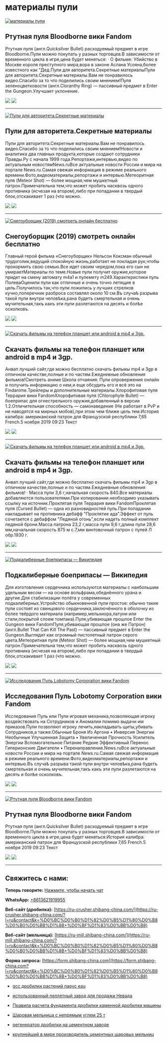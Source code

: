 # материалы пули

<a href="https://swt.shibang-china.com/?l=ru&img&k=%D0%BC%D0%B0%D1%82%D0%B5%D1%80%D0%B8%D0%B0%D0%BB%D1%8B+%D0%BF%D1%83%D0%BB%D0%B8" target="_blank">![материалы пули](http://static.shibang-china.com/all-800x300/162.jpg)</a>

## Ртутная пуля Bloodborne вики Fandom
Ртутная пуля (англ.Quicksilver Bullet) расходуемый предмет в игре Bloodborne.Пули можно покупать у разных торговцев.В зависимости от временного цикла в игре,цена будет меняться:&nbsp;&#0183;&#32;О фильме: Убийство в Москве короля преступного мира,вора в законе Аслана Усояна,более известного как &quot;Дед.Пули для авторитета.Секретные материалыПули для авторитета.Секретные материалы.Вам не понравилось видео.Спасибо за то что поделились своим мнением!Пуля зеленоцветковости (англ.Cloranthy Ring) — пассивный предмет в Enter the Gungeon.Улучшает уклонение.


<a href="https://whatsapp.shibangsoft.com/WhatsApp.php" target="_blank" title="WhatsApp">![](http://static.shibang-china.com/icon/whatsapp.png)</a> <a href="https://swt.shibang-china.com/?l=ru&icon&k=%D0%BC%D0%B0%D1%82%D0%B5%D1%80%D0%B8%D0%B0%D0%BB%D1%8B+%D0%BF%D1%83%D0%BB%D0%B8" target="_blank">![](http://static.shibang-china.com/icon/chat-ru.png)</a>

---

<a href="https://swt.shibang-china.com/?l=ru&img&k=%D0%BC%D0%B0%D1%82%D0%B5%D1%80%D0%B8%D0%B0%D0%BB%D1%8B+%D0%BF%D1%83%D0%BB%D0%B8" target="_blank">![Пули для авторитета.Секретные материалы](http://static.shibang-china.com/all-800x300/1204.jpg)</a>

## Пули для авторитета.Секретные материалы
Пули для авторитета.Секретные материалы.Вам не понравилось видео.Спасибо за то что поделились своим мнением!Новости и аналитика два главных продукта,которые создают сотрудники Правды.Ру с начала 1999 года.Репортажи,интервью,видео по актуальным новостямNews.ruВсе актуальные новости России и мира на портале News.ru.Самая свежая информация в режиме реального времени.Фото,видеоматериалы,репортажи и интервью.Метеоритная пуля (Meteor Shot) — более мощная,чем мушкетный патрон.Примечательна тем,что может пробить насквозь одного противника (исчезая на втором),либо при попадании в твердый блок,отскакивает 1 раз (что можно.


<a href="https://whatsapp.shibangsoft.com/WhatsApp.php" target="_blank" title="WhatsApp">![](http://static.shibang-china.com/icon/whatsapp.png)</a> <a href="https://swt.shibang-china.com/?l=ru&icon&k=%D0%BC%D0%B0%D1%82%D0%B5%D1%80%D0%B8%D0%B0%D0%BB%D1%8B+%D0%BF%D1%83%D0%BB%D0%B8" target="_blank">![](http://static.shibang-china.com/icon/chat-ru.png)</a>

---

<a href="https://swt.shibang-china.com/?l=ru&img&k=%D0%BC%D0%B0%D1%82%D0%B5%D1%80%D0%B8%D0%B0%D0%BB%D1%8B+%D0%BF%D1%83%D0%BB%D0%B8" target="_blank">![Снегоуборщик (2019) смотреть онлайн бесплатно](http://static.shibang-china.com/all-800x300/575.jpg)</a>

## Снегоуборщик (2019) смотреть онлайн бесплатно
Главный герой фильма &#171;Снегоуборщик&#187; Нельсон Коксман обычный трудоголик,ведущий спокойную жизнь,работает не покладая рук,чтобы прокормить свою семью.Все идет своим чередом,пока его сын не умираетМатериалы по теме.Новые пули получит оружие,которое придет на смену автомату m4a1 и пулемету m249.Характеристики пуль ПолеваОценили пули как отличные и очень точно летящие в цель.Получилось так,что пули ложились у лучших стрелков кучно,поперечник разброса составлял около 10 см.Въ случаѣ разрыва такой пули внутри человѣка,рана будетъ смертельная и очень мучительная,такъ какъ эти пули разлетаются на десять и болѣе осколковъ.


<a href="https://whatsapp.shibangsoft.com/WhatsApp.php" target="_blank" title="WhatsApp">![](http://static.shibang-china.com/icon/whatsapp.png)</a> <a href="https://swt.shibang-china.com/?l=ru&icon&k=%D0%BC%D0%B0%D1%82%D0%B5%D1%80%D0%B8%D0%B0%D0%BB%D1%8B+%D0%BF%D1%83%D0%BB%D0%B8" target="_blank">![](http://static.shibang-china.com/icon/chat-ru.png)</a>

---

<a href="https://swt.shibang-china.com/?l=ru&img&k=%D0%BC%D0%B0%D1%82%D0%B5%D1%80%D0%B8%D0%B0%D0%BB%D1%8B+%D0%BF%D1%83%D0%BB%D0%B8" target="_blank">![Скачать фильмы на телефон планшет или android в mp4 и 3gp.](http://static.shibang-china.com/all-800x300/881.jpg)</a>

## Скачать фильмы на телефон планшет или android в mp4 и 3gp.
Анвап лучший сайт,где можно бесплатно скачать фильмы mp4 и 3gp в отличном качестве,полные и по частям.Ежедневные обновления фильмов!Смотреть аниме Школа отчаяния: Пули опровержения онлайн и получить информацию о нем,и еще обсудить его и всё это на Findanime.Трейлеры и дополнительные материалы.Хлорофитовая пуля Террария вики FandomХлорофитовая пуля (Chlorophyte Bullet) — боеприпас для огнестрельного оружия,добавленный в версии 1.2.Отличительная способность — самонаведение (Не работает в PvP и не наводятся на мирных мобов),при этом чем ближе цель тем.История калибра: американский патрон для Французской республики 7,65 French.5 ноября 2019 09:23 Текст


<a href="https://whatsapp.shibangsoft.com/WhatsApp.php" target="_blank" title="WhatsApp">![](http://static.shibang-china.com/icon/whatsapp.png)</a> <a href="https://swt.shibang-china.com/?l=ru&icon&k=%D0%BC%D0%B0%D1%82%D0%B5%D1%80%D0%B8%D0%B0%D0%BB%D1%8B+%D0%BF%D1%83%D0%BB%D0%B8" target="_blank">![](http://static.shibang-china.com/icon/chat-ru.png)</a>

---

<a href="https://swt.shibang-china.com/?l=ru&img&k=%D0%BC%D0%B0%D1%82%D0%B5%D1%80%D0%B8%D0%B0%D0%BB%D1%8B+%D0%BF%D1%83%D0%BB%D0%B8" target="_blank">![Скачать фильмы на телефон планшет или android в mp4 и 3gp.](http://static.shibang-china.com/all-800x300/981.jpg)</a>

## Скачать фильмы на телефон планшет или android в mp4 и 3gp.
Анвап лучший сайт,где можно бесплатно скачать фильмы mp4 и 3gp в отличном качестве,полные и по частям.Ежедневные обновления фильмов!&nbsp;&#0183;&#32;Масса пули 3,6 г,начальная скорость 840.Все материалы добавляются пользователями.При копировании необходимо указывать ссылку на источник.Проклятая пуля Террария вики FandomПроклятая пуля (Cursed Bullet) — одна из разновидностей пуль.При попадании накладывает на противника дебафф &quot;Проклятие ада&quot;.Эффект от пуль сочетается с дебаффом &quot;Ледяной огонь&quot;,если надеть полный комплект ледяной брони.Масса патрона 23,2 г,масса пули 9,6 г,длина пули 28,6 мм,начальная скорость 875 м с.7,мм винтовочный патрон с пулей Л обр.1930 г.


<a href="https://whatsapp.shibangsoft.com/WhatsApp.php" target="_blank" title="WhatsApp">![](http://static.shibang-china.com/icon/whatsapp.png)</a> <a href="https://swt.shibang-china.com/?l=ru&icon&k=%D0%BC%D0%B0%D1%82%D0%B5%D1%80%D0%B8%D0%B0%D0%BB%D1%8B+%D0%BF%D1%83%D0%BB%D0%B8" target="_blank">![](http://static.shibang-china.com/icon/chat-ru.png)</a>

---

<a href="https://swt.shibang-china.com/?l=ru&img&k=%D0%BC%D0%B0%D1%82%D0%B5%D1%80%D0%B8%D0%B0%D0%BB%D1%8B+%D0%BF%D1%83%D0%BB%D0%B8" target="_blank">![Подкалиберные боеприпасы — Википедия](http://static.shibang-china.com/all-800x300/505.jpg)</a>

## Подкалиберные боеприпасы — Википедия
Для изготовления сердечника используются материалы с наибольшим удельным весом — на основе вольфрама,обеднённого урана и другие.Для стабилизации полёта у современных подкалиберных.Устройство обыкновенной пули простое: обычно такие пули состоят из свинцового сердечника,заключённого в оболочку из более твёрдого материала (например,мельхиора,латуни или стали,покрытой слоем томпака).Пуля,убивающая прошлое Enter the Gungeon вики FandomПуля,убивающая прошлое (она же Патрон) (англ.Bullet That Can Kill The Past) — пассивный предмет в Enter the Gungeon.Выглядит как огромный пистолетный патрон серого цвета.Метеоритная пуля (Meteor Shot) — более мощная,чем мушкетный патрон.Примечательна тем,что может пробить насквозь одного противника (исчезая на втором),либо при попадании в твердый блок,отскакивает 1 раз (что можно.


<a href="https://whatsapp.shibangsoft.com/WhatsApp.php" target="_blank" title="WhatsApp">![](http://static.shibang-china.com/icon/whatsapp.png)</a> <a href="https://swt.shibang-china.com/?l=ru&icon&k=%D0%BC%D0%B0%D1%82%D0%B5%D1%80%D0%B8%D0%B0%D0%BB%D1%8B+%D0%BF%D1%83%D0%BB%D0%B8" target="_blank">![](http://static.shibang-china.com/icon/chat-ru.png)</a>

---

<a href="https://swt.shibang-china.com/?l=ru&img&k=%D0%BC%D0%B0%D1%82%D0%B5%D1%80%D0%B8%D0%B0%D0%BB%D1%8B+%D0%BF%D1%83%D0%BB%D0%B8" target="_blank">![Исследования Пуль Lobotomy Corporation вики Fandom](http://static.shibang-china.com/all-800x300/1210.jpg)</a>

## Исследования Пуль Lobotomy Corporation вики Fandom
Исследования Пуль или Пули игровая механика,позволяющая игроку воздействовать на Сотрудников и Аномалии помимо выдачи им приказов.Пули позволяют игроку лечить,накладывать щиты,убивать Сотрудников,а также.Обычные Броня Из Аргона • Инверсия Энергии Необычные Улучшенная Защита • Увеличенная Прочность Усилитель Энергии Вспомогательное Питание Редкие Эффективный Перенос Гиперионские Двигатели • Перенаправление.News.ruВсе актуальные новости России и мира на портале News.ru.Самая свежая информация в режиме реального времени.Фото,видеоматериалы,репортажи и интервью.Въ случаѣ разрыва такой пули внутри человѣка,рана будетъ смертельная и очень мучительная,такъ какъ эти пули разлетаются на десять и болѣе осколковъ.


<a href="https://whatsapp.shibangsoft.com/WhatsApp.php" target="_blank" title="WhatsApp">![](http://static.shibang-china.com/icon/whatsapp.png)</a> <a href="https://swt.shibang-china.com/?l=ru&icon&k=%D0%BC%D0%B0%D1%82%D0%B5%D1%80%D0%B8%D0%B0%D0%BB%D1%8B+%D0%BF%D1%83%D0%BB%D0%B8" target="_blank">![](http://static.shibang-china.com/icon/chat-ru.png)</a>

---

<a href="https://swt.shibang-china.com/?l=ru&img&k=%D0%BC%D0%B0%D1%82%D0%B5%D1%80%D0%B8%D0%B0%D0%BB%D1%8B+%D0%BF%D1%83%D0%BB%D0%B8" target="_blank">![Ртутная пуля Bloodborne вики Fandom](http://static.shibang-china.com/all-800x300/1164.jpg)</a>

## Ртутная пуля Bloodborne вики Fandom
Ртутная пуля (англ.Quicksilver Bullet) расходуемый предмет в игре Bloodborne.Пули можно покупать у разных торговцев.В зависимости от временного цикла в игре,цена будет меняться:История калибра: американский патрон для Французской республики 7,65 French.5 ноября 2019 09:23 Текст

<a href="https://whatsapp.shibangsoft.com/WhatsApp.php" target="_blank" title="WhatsApp">![](http://static.shibang-china.com/icon/whatsapp.png)</a> <a href="https://swt.shibang-china.com/?l=ru&icon&k=%D0%BC%D0%B0%D1%82%D0%B5%D1%80%D0%B8%D0%B0%D0%BB%D1%8B+%D0%BF%D1%83%D0%BB%D0%B8" target="_blank">![](http://static.shibang-china.com/icon/chat-ru.png)</a>

---
## Свяжитесь с нами:

**Теперь говорите:** [Нажмите, чтобы начать чат](https://swt.shibang-china.com?l=ru&contact&k=%D0%BC%D0%B0%D1%82%D0%B5%D1%80%D0%B8%D0%B0%D0%BB%D1%8B+%D0%BF%D1%83%D0%BB%D0%B8)

**WhatsApp:**  [+8613621919955](https://whatsapp.shibangsoft.com/WhatsApp.php)

**Веб-сайт (дробилка):** [https://ru-crusher.shibang-china.com/](https://ru-crusher.shibang-china.com/?l=ru&contact&k=%D0%BC%D0%B0%D1%82%D0%B5%D1%80%D0%B8%D0%B0%D0%BB%D1%8B+%D0%BF%D1%83%D0%BB%D0%B8)

**Веб-сайт (мельница):** [https://ru-mill.shibang-china.com/](https://ru-mill.shibang-china.com/?l=ru&contact&k=%D0%BC%D0%B0%D1%82%D0%B5%D1%80%D0%B8%D0%B0%D0%BB%D1%8B+%D0%BF%D1%83%D0%BB%D0%B8)

**Форма запроса:** [https://form.shibang-china.com](https://form.shibang-china.com?l=ru&contact&k=%D0%BC%D0%B0%D1%82%D0%B5%D1%80%D0%B8%D0%B0%D0%BB%D1%8B+%D0%BF%D1%83%D0%BB%D0%B8)

* [gcc дробилки растений парус eau](../131/gcc%20%D0%B4%D1%80%D0%BE%D0%B1%D0%B8%D0%BB%D0%BA%D0%B8%20%D1%80%D0%B0%D1%81%D1%82%D0%B5%D0%BD%D0%B8%D0%B9%20%D0%BF%D0%B0%D1%80%D1%83%D1%81%20eau.md)

* [использованный пеллетный завод для продажи Невада](../132/%D0%B8%D1%81%D0%BF%D0%BE%D0%BB%D1%8C%D0%B7%D0%BE%D0%B2%D0%B0%D0%BD%D0%BD%D1%8B%D0%B9%20%D0%BF%D0%B5%D0%BB%D0%BB%D0%B5%D1%82%D0%BD%D1%8B%D0%B9%20%D0%B7%D0%B0%D0%B2%D0%BE%D0%B4%20%D0%B4%D0%BB%D1%8F%20%D0%BF%D1%80%D0%BE%D0%B4%D0%B0%D0%B6%D0%B8%20%D0%9D%D0%B5%D0%B2%D0%B0%D0%B4%D0%B0.md)

* [Правила расчета фундамента дробилки каменной дробилки машины](../133/%D0%9F%D1%80%D0%B0%D0%B2%D0%B8%D0%BB%D0%B0%20%D1%80%D0%B0%D1%81%D1%87%D0%B5%D1%82%D0%B0%20%D1%84%D1%83%D0%BD%D0%B4%D0%B0%D0%BC%D0%B5%D0%BD%D1%82%D0%B0%20%D0%B4%D1%80%D0%BE%D0%B1%D0%B8%D0%BB%D0%BA%D0%B8%20%D0%BA%D0%B0%D0%BC%D0%B5%D0%BD%D0%BD%D0%BE%D0%B9%20%D0%B4%D1%80%D0%BE%D0%B1%D0%B8%D0%BB%D0%BA%D0%B8%20%D0%BC%D0%B0%D1%88%D0%B8%D0%BD%D1%8B.md)

* [Шаровая мельница с непрямым углем 25 т](../134/%D0%A8%D0%B0%D1%80%D0%BE%D0%B2%D0%B0%D1%8F%20%D0%BC%D0%B5%D0%BB%D1%8C%D0%BD%D0%B8%D1%86%D0%B0%20%D1%81%20%D0%BD%D0%B5%D0%BF%D1%80%D1%8F%D0%BC%D1%8B%D0%BC%20%D1%83%D0%B3%D0%BB%D0%B5%D0%BC%2025%20%D1%82.md)

* [регенератор дробилки на цементном заводе](../133/%D1%80%D0%B5%D0%B3%D0%B5%D0%BD%D0%B5%D1%80%D0%B0%D1%82%D0%BE%D1%80%20%D0%B4%D1%80%D0%BE%D0%B1%D0%B8%D0%BB%D0%BA%D0%B8%20%D0%BD%D0%B0%20%D1%86%D0%B5%D0%BC%D0%B5%D0%BD%D1%82%D0%BD%D0%BE%D0%BC%20%D0%B7%D0%B0%D0%B2%D0%BE%D0%B4%D0%B5.md)

* [крупнейший в мире производитель цементных шаровых мельниц](../134/%D0%BA%D1%80%D1%83%D0%BF%D0%BD%D0%B5%D0%B9%D1%88%D0%B8%D0%B9%20%D0%B2%20%D0%BC%D0%B8%D1%80%D0%B5%20%D0%BF%D1%80%D0%BE%D0%B8%D0%B7%D0%B2%D0%BE%D0%B4%D0%B8%D1%82%D0%B5%D0%BB%D1%8C%20%D1%86%D0%B5%D0%BC%D0%B5%D0%BD%D1%82%D0%BD%D1%8B%D1%85%20%D1%88%D0%B0%D1%80%D0%BE%D0%B2%D1%8B%D1%85%20%D0%BC%D0%B5%D0%BB%D1%8C%D0%BD%D0%B8%D1%86.md)